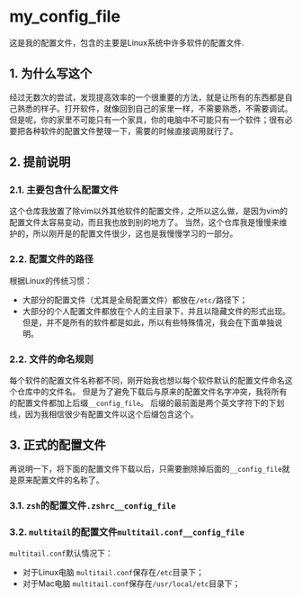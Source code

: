 # my_config_file
这是我的配置文件，包含的主要是Linux系统中许多软件的配置文件.

## 1. 为什么写这个
经过无数次的尝试，发现提高效率的一个很重要的方法，就是让所有的东西都是自己熟悉的样子。打开软件，就像回到自己的家里一样，不需要熟悉，不需要调试。
但是呢，你的家里不可能只有一个家具，你的电脑中不可能只有一个软件；很有必要把各种软件的配置文件整理一下，需要的时候直接调用就行了。

## 2. 提前说明

### 2.1. 主要包含什么配置文件
这个仓库我放置了除vim以外其他软件的配置文件，之所以这么做，是因为vim的配置文件太容易变动，而且我也放到别的地方了。
当然，这个仓库我是慢慢来维护的，所以刚开是的配置文件很少，这也是我慢慢学习的一部分。


### 2.2. 配置文件的路径
根据Linux的传统习惯：
* 大部分的配置文件（尤其是全局配置文件）都放在`/etc/`路径下；
* 大部分的个人配置文件都放在个人的主目录下，并且以隐藏文件的形式出现。
但是，并不是所有的软件都是如此，所以有些特殊情况，我会在下面单独说明。


### 2.2. 文件的命名规则
每个软件的配置文件名称都不同，刚开始我也想以每个软件默认的配置文件命名这个仓库中的文件名。
但是为了避免下载后与原来的配置文件名字冲突，我将所有的配置文件都加上后缀`__config_file`。
后缀的最前面是两个英文字符下的下划线，因为我相信很少有配置文件以这个后缀包含这个。

## 3. 正式的配置文件
再说明一下，将下面的配置文件下载以后，只需要删除掉后面的`__config_file`就是原来配置文件的名称了。

### 3.1. `zsh`的配置文件`.zshrc__config_file`

### 3.2. `multitail`的配置文件`multitail.conf__config_file`
`multitail.conf`默认情况下：
* 对于Linux电脑 `multitail.conf`保存在`/etc`目录下；
* 对于Mac电脑 `multitail.conf`保存在`/usr/local/etc`目录下；

